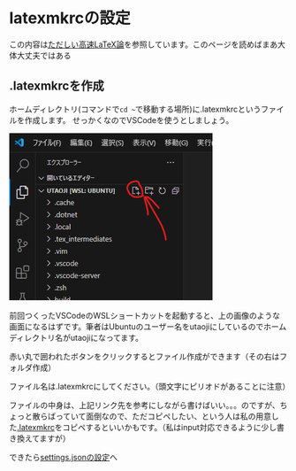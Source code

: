 # latexmkrcの設定
この内容は[ただしい高速LaTeX論](https://qiita.com/JyJyJcr/items/69769c88eea9d0dae152)を参照しています。このページを読めばまあ大体大丈夫ではある
## .latexmkrcを作成
ホームディレクトリ(コマンドで```cd ~```で移動する場所)に.latexmkrcというファイルを作成します。
せっかくなのでVSCodeを使うとしましょう。

![ファイル作成](makefile.png)

前回つくったVSCodeのWSLショートカットを起動すると、上の画像のような画面になるはずです。筆者はUbuntuのユーザー名をutaojiにしているのでホームディレクトリ名がutaojiになってます。

赤い丸で囲われたボタンをクリックするとファイル作成ができます（その右はフォルダ作成）

ファイル名は.latexmkrcにしてください。（頭文字にピリオドがあることに注意）



ファイルの中身は、上記リンク先を参考にしながら書けばいい。。。のですが、ちょっと散らばっていて面倒なので、ただコピペしたい、という人は私の用意した[.latexmkrc](../.latexmkrc)をコピペするといいかもです。（私はinput対応できるように少し書き換えてますが）

できたら[settings.jsonの設定](json.md)へ

